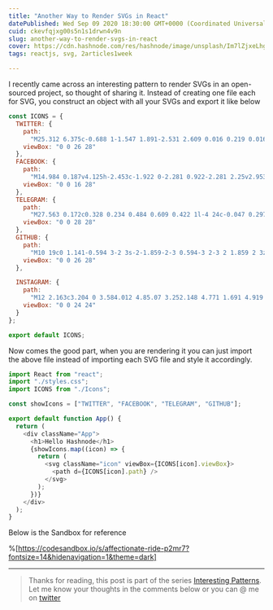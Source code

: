 ```yaml
---
title: "Another Way to Render SVGs in React"
datePublished: Wed Sep 09 2020 18:30:00 GMT+0000 (Coordinated Universal Time)
cuid: ckevfqjxg00s5n1s1drwn4v9n
slug: another-way-to-render-svgs-in-react
cover: https://cdn.hashnode.com/res/hashnode/image/unsplash/Im7lZjxeLhg/upload/v1643962755633/rnmlwy0Qg.jpeg
tags: reactjs, svg, 2articles1week

---
```


I recently came across an interesting pattern to render SVGs in an open-sourced project, so thought of sharing it. Instead of creating one file each for SVG, you construct an object with all your SVGs and export it like below

```js
const ICONS = {
  TWITTER: {
    path:
      "M25.312 6.375c-0.688 1-1.547 1.891-2.531 2.609 0.016 0.219 0.016 0.438 0.016 0.656 0 6.672-5.078 14.359-14.359 14.359-2.859 0-5.516-0.828-7.75-2.266 0.406 0.047 0.797 0.063 1.219 0.063 2.359 0 4.531-0.797 6.266-2.156-2.219-0.047-4.078-1.5-4.719-3.5 0.313 0.047 0.625 0.078 0.953 0.078 0.453 0 0.906-0.063 1.328-0.172-2.312-0.469-4.047-2.5-4.047-4.953v-0.063c0.672 0.375 1.453 0.609 2.281 0.641-1.359-0.906-2.25-2.453-2.25-4.203 0-0.938 0.25-1.797 0.688-2.547 2.484 3.062 6.219 5.063 10.406 5.281-0.078-0.375-0.125-0.766-0.125-1.156 0-2.781 2.25-5.047 5.047-5.047 1.453 0 2.766 0.609 3.687 1.594 1.141-0.219 2.234-0.641 3.203-1.219-0.375 1.172-1.172 2.156-2.219 2.781 1.016-0.109 2-0.391 2.906-0.781z",
    viewBox: "0 0 26 28"
  },
  FACEBOOK: {
    path:
      "M14.984 0.187v4.125h-2.453c-1.922 0-2.281 0.922-2.281 2.25v2.953h4.578l-0.609 4.625h-3.969v11.859h-4.781v-11.859h-3.984v-4.625h3.984v-3.406c0-3.953 2.422-6.109 5.953-6.109 1.687 0 3.141 0.125 3.563 0.187z",
    viewBox: "0 0 16 28"
  },
  TELEGRAM: {
    path:
      "M27.563 0.172c0.328 0.234 0.484 0.609 0.422 1l-4 24c-0.047 0.297-0.234 0.547-0.5 0.703-0.141 0.078-0.313 0.125-0.484 0.125-0.125 0-0.25-0.031-0.375-0.078l-7.078-2.891-3.781 4.609c-0.187 0.234-0.469 0.359-0.766 0.359-0.109 0-0.234-0.016-0.344-0.063-0.391-0.141-0.656-0.516-0.656-0.938v-5.453l13.5-16.547-16.703 14.453-6.172-2.531c-0.359-0.141-0.594-0.469-0.625-0.859-0.016-0.375 0.172-0.734 0.5-0.922l26-15c0.156-0.094 0.328-0.141 0.5-0.141 0.203 0 0.406 0.063 0.562 0.172z",
    viewBox: "0 0 28 28"
  },
  GITHUB: {
    path:
      "M10 19c0 1.141-0.594 3-2 3s-2-1.859-2-3 0.594-3 2-3 2 1.859 2 3zM20 19c0 1.141-0.594 3-2 3s-2-1.859-2-3 0.594-3 2-3 2 1.859 2 3zM22.5 19c0-2.391-1.453-4.5-4-4.5-1.031 0-2.016 0.187-3.047 0.328-0.812 0.125-1.625 0.172-2.453 0.172s-1.641-0.047-2.453-0.172c-1.016-0.141-2.016-0.328-3.047-0.328-2.547 0-4 2.109-4 4.5 0 4.781 4.375 5.516 8.188 5.516h2.625c3.813 0 8.188-0.734 8.188-5.516zM26 16.25c0 1.734-0.172 3.578-0.953 5.172-2.063 4.172-7.734 4.578-11.797 4.578-4.125 0-10.141-0.359-12.281-4.578-0.797-1.578-0.969-3.437-0.969-5.172 0-2.281 0.625-4.438 2.125-6.188-0.281-0.859-0.422-1.766-0.422-2.656 0-1.172 0.266-2.344 0.797-3.406 2.469 0 4.047 1.078 5.922 2.547 1.578-0.375 3.203-0.547 4.828-0.547 1.469 0 2.953 0.156 4.375 0.5 1.859-1.453 3.437-2.5 5.875-2.5 0.531 1.062 0.797 2.234 0.797 3.406 0 0.891-0.141 1.781-0.422 2.625 1.5 1.766 2.125 3.938 2.125 6.219z",
    viewBox: "0 0 26 28"
  },

  INSTAGRAM: {
    path:
      "M12 2.163c3.204 0 3.584.012 4.85.07 3.252.148 4.771 1.691 4.919 4.919.058 1.265.069 1.645.069 4.849 0 3.205-.012 3.584-.069 4.849-.149 3.225-1.664 4.771-4.919 4.919-1.266.058-1.644.07-4.85.07-3.204 0-3.584-.012-4.849-.07-3.26-.149-4.771-1.699-4.919-4.92-.058-1.265-.07-1.644-.07-4.849 0-3.204.013-3.583.07-4.849.149-3.227 1.664-4.771 4.919-4.919 1.266-.057 1.645-.069 4.849-.069zm0-2.163c-3.259 0-3.667.014-4.947.072-4.358.2-6.78 2.618-6.98 6.98-.059 1.281-.073 1.689-.073 4.948 0 3.259.014 3.668.072 4.948.2 4.358 2.618 6.78 6.98 6.98 1.281.058 1.689.072 4.948.072 3.259 0 3.668-.014 4.948-.072 4.354-.2 6.782-2.618 6.979-6.98.059-1.28.073-1.689.073-4.948 0-3.259-.014-3.667-.072-4.947-.196-4.354-2.617-6.78-6.979-6.98-1.281-.059-1.69-.073-4.949-.073zm0 5.838c-3.403 0-6.162 2.759-6.162 6.162s2.759 6.163 6.162 6.163 6.162-2.759 6.162-6.163c0-3.403-2.759-6.162-6.162-6.162zm0 10.162c-2.209 0-4-1.79-4-4 0-2.209 1.791-4 4-4s4 1.791 4 4c0 2.21-1.791 4-4 4zm6.406-11.845c-.796 0-1.441.645-1.441 1.44s.645 1.44 1.441 1.44c.795 0 1.439-.645 1.439-1.44s-.644-1.44-1.439-1.44z",
    viewBox: "0 0 24 24"
  }
};

export default ICONS;

```

Now comes the good part, when you are rendering it you can just import the above file instead of importing each SVG file and style it accordingly.

```js
import React from "react";
import "./styles.css";
import ICONS from "./Icons";

const showIcons = ["TWITTER", "FACEBOOK", "TELEGRAM", "GITHUB"];

export default function App() {
  return (
    <div className="App">
      <h1>Hello Hashnode</h1>
      {showIcons.map((icon) => {
        return (
          <svg className="icon" viewBox={ICONS[icon].viewBox}>
            <path d={ICONS[icon].path} />
          </svg>
        );
      })}
    </div>
  );
}
```
Below is the Sandbox for reference

%[https://codesandbox.io/s/affectionate-ride-p2mr7?fontsize=14&hidenavigation=1&theme=dark]


<hr/>

>Thanks for reading, this post is part of the series [Interesting Patterns](https://hashnode.com/series/interesting-patterns-ckepcbw2h01lckps16imhf4pp). Let me know your thoughts in the comments below or you can @ me on [twitter](https://twitter.com/vamsirao7)